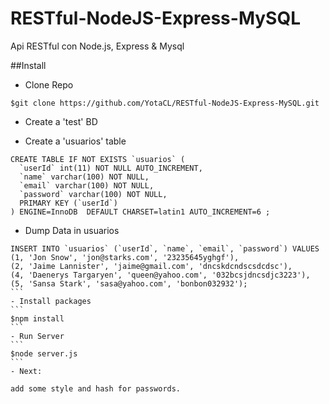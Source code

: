 # RESTful-NodeJS-Express-MySQL
Api RESTful con Node.js, Express &amp; Mysql

##Install

- Clone Repo
```
$git clone https://github.com/YotaCL/RESTful-NodeJS-Express-MySQL.git
```

- Create a 'test' BD

- Create a 'usuarios' table

```
CREATE TABLE IF NOT EXISTS `usuarios` (
  `userId` int(11) NOT NULL AUTO_INCREMENT,
  `name` varchar(100) NOT NULL,
  `email` varchar(100) NOT NULL,
  `password` varchar(100) NOT NULL,
  PRIMARY KEY (`userId`)
) ENGINE=InnoDB  DEFAULT CHARSET=latin1 AUTO_INCREMENT=6 ;
````
- Dump Data in usuarios

````
INSERT INTO `usuarios` (`userId`, `name`, `email`, `password`) VALUES
(1, 'Jon Snow', 'jon@starks.com', '23235645yghgf'),
(2, 'Jaime Lannister', 'jaime@gmail.com', 'dncskdcndscsdcdsc'),
(4, 'Daenerys Targaryen', 'queen@yahoo.com', '032bcsjdncsdjc3223'),
(5, 'Sansa Stark', 'sasa@yahoo.com', 'bonbon032932');
```
- Install packages
```
$npm install
```
- Run Server
```
$node server.js
```
- Next:

add some style and hash for passwords. 
